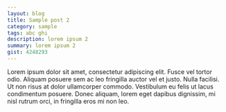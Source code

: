 ```yaml
---
layout: blog
title: Sample post 2
category: sample
tags: abc ghi
description: lorem ipsum 2
summary: lorem ipsum 2
gist: 4248293
---
```

Lorem ipsum dolor sit amet, consectetur adipiscing elit. Fusce vel tortor odio.
Aliquam posuere sem ac leo fringilla auctor vel et justo. Nulla facilisi. Ut non
 risus at dolor ullamcorper commodo. Vestibulum eu felis ut lacus condimentum 
posuere. Donec aliquam, lorem eget dapibus dignissim, mi nisl rutrum orci, in 
fringilla eros mi non leo.
